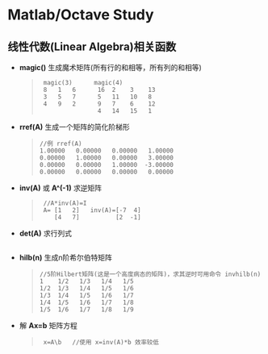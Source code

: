 
Matlab/Octave Study
===============================
## 线性代数(Linear Algebra)相关函数
* __magic()__  生成魔术矩阵(所有行的和相等，所有列的和相等)
  >```
  >  magic(3)      magic(4)
  >  8   1   6      16  2    3    13
  >  3   5   7      5   11   10   8
  >  4   9   2      9   7    6    12
  >                 4   14   15   1
  >```
* __rref(A)__  生成一个矩阵的简化阶梯形
  >```
  > //例 rref(A)
  > 1.00000   0.00000   0.00000   1.00000
  > 0.00000   1.00000   0.00000   3.00000
  > 0.00000   0.00000   1.00000  -3.00000
  > 0.00000   0.00000   0.00000   0.00000
  >```
* __inv(A)__ 或 __A^(-1)__ 求逆矩阵
  >```
  >  //A*inv(A)=I
  >  A= [1   2]   inv(A)=[-7  4]     
  >     [4   7]          [2  -1]
  >```
* __det(A)__ 求行列式
  >```
  >```
* __hilb(n)__ 生成n阶希尔伯特矩阵
  >```
  > //5阶Hilbert矩阵(这是一个高度病态的矩阵)，求其逆时可用命令 invhilb(n)
  > 1    1/2   1/3   1/4   1/5
  > 1/2  1/3   1/4   1/5   1/6
  > 1/3  1/4   1/5   1/6   1/7
  > 1/4  1/5   1/6   1/7   1/8
  > 1/5  1/6   1/7   1/8   1/9
  >```
* 解 __Ax=b__ 矩阵方程
  >```
  >  x=A\b   //使用 x=inv(A)*b 效率较低
  >```